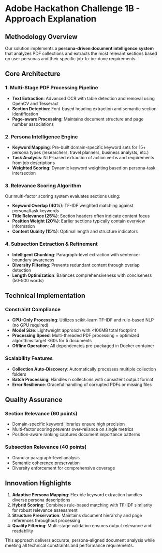 # Adobe Hackathon Challenge 1B - Approach Explanation

## Methodology Overview

Our solution implements a **persona-driven document intelligence system** that analyzes PDF collections and extracts the most relevant sections based on user personas and their specific job-to-be-done requirements.

## Core Architecture

### 1. **Multi-Stage PDF Processing Pipeline**
- **Text Extraction**: Advanced OCR with table detection and removal using OpenCV and Tesseract
- **Section Detection**: Font-based heading extraction and semantic section identification  
- **Page-aware Processing**: Maintains document structure and page number associations

### 2. **Persona Intelligence Engine**
- **Keyword Mapping**: Pre-built domain-specific keyword sets for 15+ persona types (researchers, travel planners, business analysts, etc.)
- **Task Analysis**: NLP-based extraction of action verbs and requirements from job descriptions
- **Weighted Scoring**: Dynamic keyword weighting based on persona-task intersection

### 3. **Relevance Scoring Algorithm**
Our multi-factor scoring system evaluates sections using:
- **Keyword Overlap (40%)**: TF-IDF weighted matching against persona/task keywords
- **Title Relevance (25%)**: Section headers often indicate content focus
- **Position Weight (20%)**: Earlier sections typically contain overview information
- **Content Quality (15%)**: Optimal length and structure indicators

### 4. **Subsection Extraction & Refinement**
- **Intelligent Chunking**: Paragraph-level extraction with sentence-boundary awareness
- **Diversity Filtering**: Prevents redundant content through overlap detection
- **Length Optimization**: Balances comprehensiveness with conciseness (50-500 words)

## Technical Implementation

### **Constraint Compliance**
- **CPU-Only Processing**: Utilizes scikit-learn TF-IDF and rule-based NLP (no GPU required)
- **Model Size**: Lightweight approach with <100MB total footprint
- **Processing Speed**: Multi-threaded PDF processing + optimized algorithms target <60s for 5 documents
- **Offline Operation**: All dependencies pre-packaged in Docker container

### **Scalability Features**
- **Collection Auto-Discovery**: Automatically processes multiple collection folders
- **Batch Processing**: Handles n collections with consistent output format
- **Error Resilience**: Graceful handling of corrupted PDFs or missing files

## Quality Assurance

### **Section Relevance (60 points)**
- Domain-specific keyword libraries ensure high precision
- Multi-factor scoring prevents over-reliance on single metrics
- Position-aware ranking captures document importance patterns

### **Subsection Relevance (40 points)**
- Granular paragraph-level analysis
- Semantic coherence preservation
- Diversity enforcement for comprehensive coverage

## Innovation Highlights

1. **Adaptive Persona Mapping**: Flexible keyword extraction handles diverse persona descriptions
2. **Hybrid Scoring**: Combines rule-based matching with TF-IDF similarity for robust relevance assessment  
3. **Structure Preservation**: Maintains document hierarchy and page references throughout processing
4. **Quality Filtering**: Multi-stage validation ensures output relevance and readability

This approach delivers accurate, persona-aligned document analysis while meeting all technical constraints and performance requirements.
